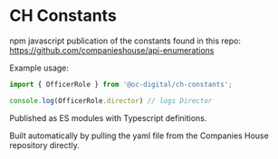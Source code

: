 # CH Constants

npm javascript publication of the constants found in this repo: https://github.com/companieshouse/api-enumerations

Example usage:
```js
import { OfficerRole } from '@oc-digital/ch-constants';

console.log(OfficerRole.director) // logs Director
```

Published as ES modules with Typescript definitions.

Built automatically by pulling the yaml file from the Companies House repository directly.